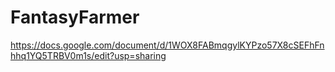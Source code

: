 # FantasyFarmer
https://docs.google.com/document/d/1WOX8FABmqgylKYPzo57X8cSEFhFnhhq1YQ5TRBV0m1s/edit?usp=sharing
